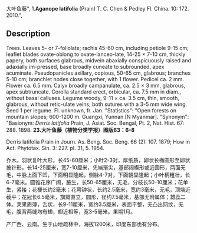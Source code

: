 大叶鱼藤",
1.**Aganope latifolia** (Prain) T. C. Chen & Pedley Fl. China. 10: 172. 2010.",

## Description
Trees. Leaves 5- or 7-foliolate; rachis 45-60 cm, including petiole 9-15 cm; leaflet blades ovate-oblong to ovate-lanceo-late, 14-25 × 7-10 cm, thickly papery, both surfaces glabrous, midvein abaxially conspicuously raised and adaxially im-pressed, base broadly cuneate to subrounded, apex acuminate. Pseudopanicles axillary, copious, 50-65 cm, glabrous; branches 5-10 cm; branchlet nodes close together, with 1 flower. Pedicel ca. 2 mm. Flower ca. 6.5 mm. Calyx broadly campanulate, ca. 2.5 × 3 mm, glabrous, apex subtruncate. Corolla standard erect, orbicular, ca. 7.5 mm in diam., without basal calluses. Legume woody, 9-11 × ca. 3.5 cm, thin, smooth, glabrous, without retic-ulate veins; both sutures with a 3-5 mm wide wing. Seed 1 per legume. Fl. unknown, fr. Jan.
  "Statistics": "Open forests on mountain slopes; 600-1200 m. Guangxi, Yunnan [N Myanmar].
  "Synonym": "Basionym: *Derris latifolia* Prain, J. Asiat. Soc. Bengal, Pt. 2, Nat. Hist. 67: 288. 1898.
**23.大叶鱼藤（植物分类学报）图版63：6-8**

Derris latifolia Prain in Journ. As. Beng. Soc. Beng. 66 (2): 107. 1879; How in Act. Phytotax. Sin. 3: 227. pl. 31, 5. 1954.

乔木。羽状复叶大形，长45-60厘米；小叶2-3对，厚纸质，卵状长椭圆形至卵状披针形，长14-25厘米，宽7-10厘米，先端渐尖，基部阔楔形或近圆形，两面无毛，中脉上面下凹，下面明显隆起，侧脉4-7对，下面朝显隆起；小叶柄粗壮，长6-7毫米。圆锥花序广阔，腋生，长50-65厘米，无毛，分枝长50-10厘米；花单生，紧接；花梗长约2毫米；花萼钟状，长约2.5毫米，宽约3毫米，无毛，顶端近截平；花冠长6.5毫米，旗瓣直立，圆形，径约7.5毫米，基部无附属体；雄蕊二体。荚果质薄，舌状，长9-11厘米，宽约3.5厘米，表面平整，无凸出网纹，无毛，腹背两缝均有翅，翅近相等，宽3-5毫米。果期1月。

产广西、云南。生于山地疏林中，海拔1200米，印度东部也有分布。
